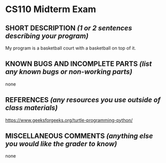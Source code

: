 # CS110 Midterm Exam

## SHORT DESCRIPTION *(1 or 2 sentences describing your program)*

My program is a basketball court with a basketball on top of it.

## KNOWN BUGS AND INCOMPLETE PARTS *(list any known bugs or non-working parts)*

none

## REFERENCES *(any resources you use outside of class materials)*

https://www.geeksforgeeks.org/turtle-programming-python/

## MISCELLANEOUS COMMENTS *(anything else you would like the grader to know)*

none